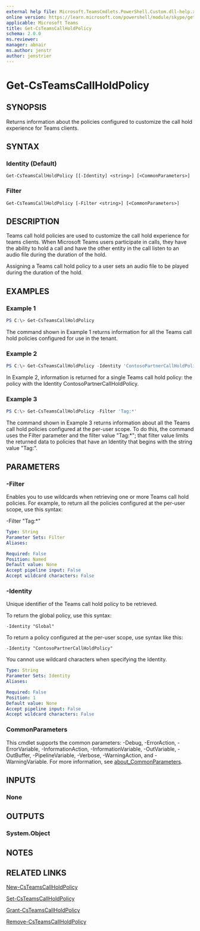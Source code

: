 ```yaml
---
external help file: Microsoft.TeamsCmdlets.PowerShell.Custom.dll-help.xml
online version: https://learn.microsoft.com/powershell/module/skype/get-csteamscallholdpolicy
applicable: Microsoft Teams
title: Get-CsTeamsCallHoldPolicy
schema: 2.0.0
ms.reviewer:
manager: abnair
ms.author: jenstr
author: jenstrier
---
```


# Get-CsTeamsCallHoldPolicy

## SYNOPSIS

Returns information about the policies configured to customize the call hold experience for Teams clients.

## SYNTAX

### Identity (Default)
```
Get-CsTeamsCallHoldPolicy [[-Identity] <string>] [<CommonParameters>]
```

### Filter
```
Get-CsTeamsCallHoldPolicy [-Filter <string>] [<CommonParameters>]
```

## DESCRIPTION
Teams call hold policies are used to customize the call hold experience for teams clients.
When Microsoft Teams users participate in calls, they have the ability to hold a call and have the other entity in the call listen to an audio file during the duration of the hold.

Assigning a Teams call hold policy to a user sets an audio file to be played during the duration of the hold. 

## EXAMPLES

### Example 1
```powershell
PS C:\> Get-CsTeamsCallHoldPolicy
```

The command shown in Example 1 returns information for all the Teams call hold policies configured for use in the tenant.

### Example 2
```powershell
PS C:\> Get-CsTeamsCallHoldPolicy -Identity 'ContosoPartnerCallHoldPolicy'
```

In Example 2, information is returned for a single Teams call hold policy: the policy with the Identity ContosoPartnerCallHoldPolicy.

### Example 3
```powershell
PS C:\> Get-CsTeamsCallHoldPolicy -Filter 'Tag:*'
```

The command shown in Example 3 returns information about all the Teams call hold policies configured at the per-user scope.
To do this, the command uses the Filter parameter and the filter value "Tag:\*"; that filter value limits the returned data to policies that have an Identity that begins with the string value "Tag:".

## PARAMETERS

### -Filter
Enables you to use wildcards when retrieving one or more Teams call hold policies.
For example, to return all the policies configured at the per-user scope, use this syntax:

-Filter "Tag:\*"

```yaml
Type: String
Parameter Sets: Filter
Aliases:

Required: False
Position: Named
Default value: None
Accept pipeline input: False
Accept wildcard characters: False
```

### -Identity
Unique identifier of the Teams call hold policy to be retrieved.

To return the global policy, use this syntax:

`-Identity "Global"`

To return a policy configured at the per-user scope, use syntax like this:

`-Identity "ContosoPartnerCallHoldPolicy"`

You cannot use wildcard characters when specifying the Identity.

```yaml
Type: String
Parameter Sets: Identity
Aliases:

Required: False
Position: 1
Default value: None
Accept pipeline input: False
Accept wildcard characters: False
```

### CommonParameters
This cmdlet supports the common parameters: -Debug, -ErrorAction, -ErrorVariable, -InformationAction, -InformationVariable, -OutVariable, -OutBuffer, -PipelineVariable, -Verbose, -WarningAction, and -WarningVariable. For more information, see [about_CommonParameters](https://go.microsoft.com/fwlink/?LinkID=113216).

## INPUTS

### None

## OUTPUTS

### System.Object

## NOTES

## RELATED LINKS

[New-CsTeamsCallHoldPolicy](New-CsTeamsCallHoldPolicy.md)

[Set-CsTeamsCallHoldPolicy](Set-CsTeamsCallHoldPolicy.md)

[Grant-CsTeamsCallHoldPolicy](Grant-CsTeamsCallHoldPolicy.md)

[Remove-CsTeamsCallHoldPolicy](Remove-CsTeamsCallHoldPolicy.md)
